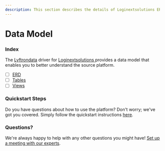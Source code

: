 ```yaml
---
description: This section describes the details of Loginextsolutions ERD, Tables, and Views.
---
```


# Data Model

### Index

The  [Lyftrondata](https://www.lyftrondata.com/) driver for [Loginextsolutions](https://www.lyftrondata.com/integration/loginextsolutions/)[ ](https://www.lyftrondata.com/integration/loginextsolutions/)provides a data model that enables you to better understand the source platform.

* [ ] [ERD](../../../marketing-analytics/loginextsolutions/data-model/erd.md)
* [ ] [Tables](../../../marketing-analytics/loginextsolutions/data-model/tables.md)
* [ ] [Views](../../../marketing-analytics/loginextsolutions/data-model/views.md)

### Quickstart Steps

Do you have questions about how to use the platform? Don't worry; we've got you covered. Simply follow the quickstart instructions [here](../../../../quickstart-steps.md).

### Questions? <a href="#questions" id="questions"></a>

We're always happy to help with any other questions you might have! [Set up a meeting with our experts](https://www.lyftrondata.com/book-a-meeting/).

